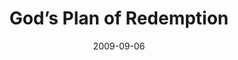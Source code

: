 ---
title: "God’s Plan of Redemption"
speaker: "Paul Chow"
date: "2009-09-06"
sermonUrl: "//35.190.93.184/sermons/20090906_sunday_paul_chow_gods_plan_of_redemption.mp3"
---